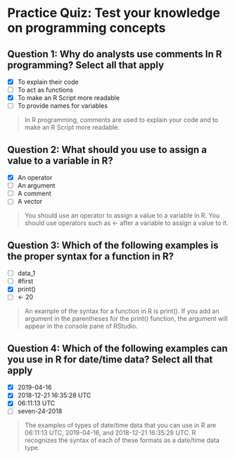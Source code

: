 # Practice Quiz: Test your knowledge on programming concepts

## Question 1: Why do analysts use comments In R programming? Select all that apply

- [x] To explain their code
- [ ] To act as functions
- [x] To make an R Script more readable
- [ ] To provide names for variables

> In R programming, comments are used to explain your code and to make an R Script more readable.

## Question 2: What should you use to assign a value to a variable in R?

- [x] An operator
- [ ] An argument
- [ ] A comment
- [ ] A vector

> You should use an operator to assign a value to a variable in R. You should use operators such as <- after a variable to assign a value to it.

## Question 3: Which of the following examples is the proper syntax for a function in R?

- [ ] data_1
- [ ] #first
- [x] print()
- [ ] <- 20

> An example of the syntax for a function in R is print(). If you add an argument in the parentheses for the print() function, the argument will appear in the console pane of RStudio.

## Question 4: Which of the following examples can you use in R for date/time data? Select all that apply

- [x] 2019-04-16
- [x] 2018-12-21 16:35:28 UTC
- [x] 06:11:13 UTC
- [ ] seven-24-2018

> The examples of types of date/time data that you can use in R are 06:11:13 UTC, 2019-04-16, and 2018-12-21 16:35:28 UTC. R recognizes the syntax of each of these formats as a date/time data type.